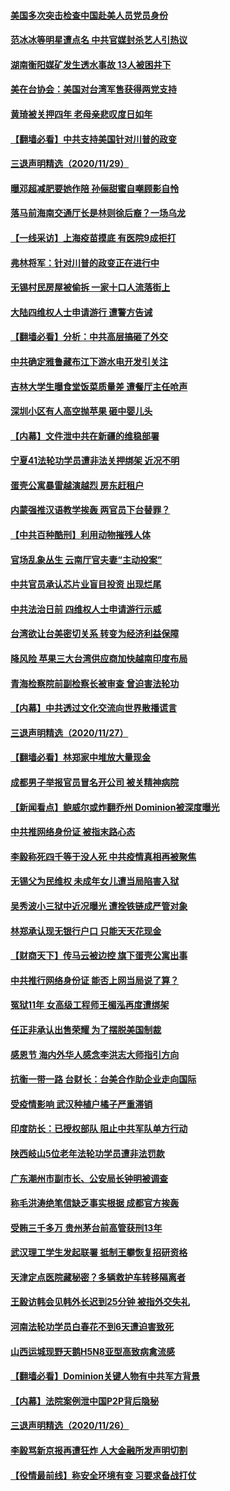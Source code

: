 #### [美国多次突击检查中国赴美人员党员身份](../pages/nsc413/n12584438.md) 
#### [范冰冰等明星遭点名 中共官媒封杀艺人引热议](../pages/nsc413/n12583941.md) 
#### [湖南衡阳媒矿发生透水事故 13人被困井下](../pages/nsc413/n12584132.md) 
#### [美在台协会：美国对台湾军售获得两党支持](../pages/nsc413/n12584309.md) 
#### [黄琦被关押四年 老母亲悲叹度日如年](../pages/nsc413/n12584304.md) 
#### [【翻墙必看】中共支持美国针对川普的政变](../pages/nsc413/n12584230.md) 
#### [三退声明精选（2020/11/29）](../pages/nsc413/n12584236.md) 
#### [曝邓超减肥要她作陪 孙俪甜蜜自嘲顾影自怜](../pages/nsc413/n12583592.md) 
#### [落马前海南交通厅长是林则徐后裔？一场乌龙](../pages/nsc413/n12583626.md) 
#### [【一线采访】上海疫苗摸底 有医院9成拒打](../pages/nsc413/n12583504.md) 
#### [弗林将军：针对川普的政变正在进行中](../pages/nsc413/n12583562.md) 
#### [无锡村民房屋被偷拆 一家十口人流落街上](../pages/nsc413/n12583270.md) 
#### [大陆四维权人士申请游行 遭警方告诫](../pages/nsc413/n12582927.md) 
#### [【翻墙必看】分析：中共高层搞砸了外交](../pages/nsc413/n12582692.md) 
#### [中共确定雅鲁藏布江下游水电开发引关注](../pages/nsc413/n12582751.md) 
#### [吉林大学生曝食堂饭菜质量差 遭餐厅主任呛声](../pages/nsc413/n12582755.md) 
#### [深圳小区有人高空抛苹果 砸中婴儿头](../pages/nsc413/n12582718.md) 
#### [【内幕】文件泄中共在新疆的维稳部署](../pages/nsc413/n12575940.md) 
#### [宁夏41法轮功学员遭非法关押绑架 近况不明](../pages/nsc413/n12580474.md) 
#### [蛋壳公寓暴雷越演越烈 房东赶租户](../pages/nsc413/n12582010.md) 
#### [内蒙强推汉语教学挨轰 两官员下台替罪？](../pages/nsc413/n12582154.md) 
#### [【中共百种酷刑】利用动物摧残人体](../pages/nsc413/n12579664.md) 
#### [官场乱象丛生 云南厅官夫妻“主动投案”](../pages/nsc413/n12581433.md) 
#### [中共官员承认芯片业盲目投资 出现烂尾](../pages/nsc413/n12581375.md) 
#### [中共法治日前 四维权人士申请游行示威](../pages/nsc413/n12581288.md) 
#### [台湾欲让台美密切关系 转变为经济利益保障](../pages/nsc413/n12581203.md) 
#### [降风险 苹果三大台湾供应商加快越南印度布局](../pages/nsc413/n12580864.md) 
#### [青海检察院前副检察长被审查 曾迫害法轮功](../pages/nsc413/n12581013.md) 
#### [【内幕】中共透过文化交流向世界散播谎言](../pages/nsc413/n12579842.md) 
#### [三退声明精选（2020/11/27）](../pages/nsc413/n12580931.md) 
#### [【翻墙必看】林郑家中堆放大量现金](../pages/nsc413/n12580871.md) 
#### [成都男子举报官员冒名开公司 被关精神病院](../pages/nsc413/n12579760.md) 
#### [【新闻看点】鲍威尔或炸翻乔州 Dominion被深度曝光](../pages/nsc413/n12580533.md) 
#### [中共推网络身份证 被指末路心态](../pages/nsc413/n12580575.md) 
#### [李毅称死四千等于没人死 中共疫情真相再被聚焦](../pages/nsc413/n12580559.md) 
#### [无锡父为民维权 未成年女儿遭当局陷害入狱](../pages/nsc413/n12580388.md) 
#### [吴秀波小三狱中近况曝光 遭拴铁链成严管对象](../pages/nsc413/n12580299.md) 
#### [林郑承认现无银行户口 只能天天花现金](../pages/nsc413/n12580249.md) 
#### [【财商天下】传马云被边控 旗下蛋壳公寓出事](../pages/nsc413/n12580307.md) 
#### [中共推行网络身份证 能否上网当局说了算？](../pages/nsc413/n12580068.md) 
#### [冤狱11年 女高级工程师王楣泓再度遭绑架](../pages/nsc413/n12579258.md) 
#### [任正非承认出售荣耀 为了摆脱美国制裁](../pages/nsc413/n12579754.md) 
#### [感恩节 海内外华人感念李洪志大师指引方向](../pages/nsc413/n12579913.md) 
#### [抗衡一带一路 台财长：台美合作助企业走向国际](../pages/nsc413/n12579890.md) 
#### [受疫情影响 武汉种植户橘子严重滞销](../pages/nsc413/n12579444.md) 
#### [印度防长：已授权部队 阻止中共军队单方行动](../pages/nsc413/n12579658.md) 
#### [陕西岐山5位老年法轮功学员遭非法罚款](../pages/nsc413/n12577830.md) 
#### [广东潮州市副市长、公安局长钟明被调查](../pages/nsc413/n12579338.md) 
#### [称毛洪涛绝笔信缺乏事实根据 成都官方挨轰](../pages/nsc413/n12579036.md) 
#### [受贿三千多万 贵州茅台前高管获刑13年](../pages/nsc413/n12579038.md) 
#### [武汉理工学生发起联署 抵制王攀恢复招研资格](../pages/nsc413/n12578681.md) 
#### [天津定点医院藏秘密？多辆救护车转移隔离者](../pages/nsc413/n12578486.md) 
#### [王毅访韩会见韩外长迟到25分钟 被指外交失礼](../pages/nsc413/n12578739.md) 
#### [河南法轮功学员白春花不到6天遭迫害致死](../pages/nsc413/n12573016.md) 
#### [山西运城现野天鹅H5N8亚型高致病禽流感](../pages/nsc413/n12578661.md) 
#### [【翻墙必看】Dominion关键人物有中共军方背景](../pages/nsc413/n12578646.md) 
#### [【内幕】法院案例泄中国P2P背后隐秘](../pages/nsc413/n12562094.md) 
#### [三退声明精选（2020/11/26）](../pages/nsc413/n12578314.md) 
#### [李毅骂新京报再遭狂炸 人大金融所发声明切割](../pages/nsc413/n12578143.md) 
#### [【役情最前线】称安全环境有变 习要求备战打仗](../pages/nsc413/n12577842.md) 

